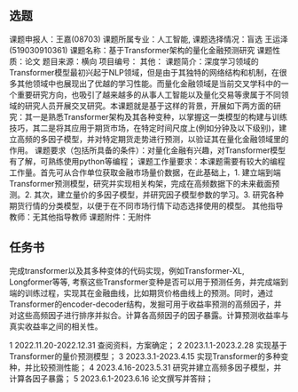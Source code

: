 ## 选题

课题申报人：王嘉(08703)
课题所属专业：人工智能,
课题选择情况：盲选 王运泽(519030910361)
课题名称：基于Transformer架构的量化金融预测研究
课题性质：论文
题目来源：横向
项目编号：
其他：
课题简介：深度学习领域的Transformer模型最初兴起于NLP领域，但是由于其独特的网络结构和机制，在很多其他领域中也展现出了优越的学习性能。而量化金融领域是当前交叉学科中的一个重要研究方向，也吸引了越来越多的从事人工智能以及量化交易等隶属于不同领域的研究人员开展交叉研究。本课题就是基于这样的背景，开展如下两方面的研究：其一是熟悉Transformer架构及其各种变种，以掌握这一类模型的构建与训练技巧，其二是将其应用于期货市场，在特定时间尺度上(例如分钟及以下级别)，建立高频的多因子模型，并对特定期货走势进行预测，以验证其在量化金融领域里的作用。
课题要求（包括所具备的条件）：对量化金融有兴趣，对Transformer模型有了解，可熟练使用python等编程；
课题工作量要求：本课题需要有较大的编程工作量。首先可从合作单位获取金融市场量价数据，在此基础上，1. 建立端到端Transformer预测模型，研究并实现相关构架，完成在高频数据下的未来截面预测。2. 其次，建立量价的多因子模型，并研究因子模型参数的学习。3. 研究各种期货行情的分类模型，以便于在不同市场行情下动态选择使用的模型。
其他指导教师：无其他指导教师
课题附件：无附件

## 任务书

完成transformer以及其多种变体的代码实现，例如Transformer-XL, Longformer等等, 考察这些Transformer变种是否可以用于预测任务，并完成端到端的训练过程，实现其在金融曲线，比如期货价格曲线上的预测。同时，通过Transformer的encoder-decoder结构，发掘可用于收益率预测的高频因子，并对这些高频因子进行排序并拟合。计算各高频因子的因子暴露。计算预测收益率与真实收益率之间的相关性。

1 2022.11.20-2022.12.31	查阅资料，方案确定；
2 2023.1.1-2023.2.28	实现基于Transformer的量价预测模型；
3 2023.3.1-2023.4.15	实现Transformer的多种变种，并比较预测性能；
4 2023.4.16-2023.5.31	研究并建立高频多因子模型，并计算各因子暴露；
5 2023.6.1-2023.6.16	论文撰写并答辩；
